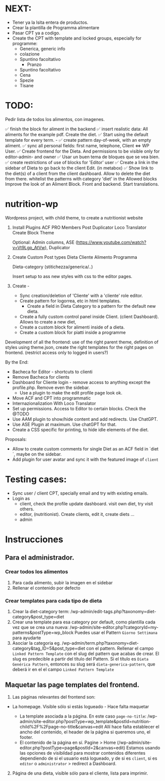 # NEXT:

- Tener ya la lsita entera de productos.
- Crear la plantilla de Programma alimentare
- Pasar CPT ya a codigo.
- Create the CPT with template and locked groups, especially for programme:
  - Generica, generic info
  - colazione
  - Spuntino facoltativo
    - Pranzo
  - Spuntino facoltativo
  - Cena
  - Spezie
  - Tisane

# TODO:

Pedir lista de todos los alimentos, con imagenes.

✅ finish the block for aliment in the backend
✅ insert realistic data: All aliments for the example pdf. Create the diet.
✅ Start using the default template for every term. -
✅ create pattern day-of-week, with an empty aliment.
✅ sync all personal fields: first name, telephone, Client <=> WP User.
✅ Create frontend for the Dieta.
And permissions to be visible only for editor-admin- and owner
✅ Usar un buen tema de bloques que se vea bien.
✅ create restrictions of use of blocks for 'Editor' user
✅ Create a link in the sidebar of Dieta to go back to the client Edit. (in metabox)
✅ Show link to the diet(s) of a client from the client dashboard. Allow to delete the diet from there.
whitelist the patterns with category 'diet' in the Allowed blocks
Improve the look of an Aliment Block. Front and backend.
Start translations.

# nutrition-wp

Wordpress project, with child theme, to create a nutritionist website

1. Install Plugins
   ACF PRO
   Members
   Post Duplicator
   Loco Translator
   Create Block Theme

   Optional: Admin columns, ASE (https://www.youtube.com/watch?v=Vt9Lgp_AtVw), Duplicator

2. Create Custom Post types
   Dieta
   Cliente
   Alimento
   Programma

   Dieta-category (stitichezza/generica/..)

   Insert setup to ass new styles with css to the editor pages.

3. Create -
   - Sync creation/deletion of 'Cliente' with a 'cliente' role editor.
   - Create pattern for logorrea, etc in html templates.
     - Create a field in Dieta Category to a pattern for the default new dieta.
   - Create a fully custom control panel inside Client. (client Dashboard). Allows to create a new diet,
   - Create a custom block for alimenti inside of a dieta.
   - Create a custom block for piatti inside a programme

Development of all the frontend: use of the right parent theme, definition of styles using theme.json, create the right templates for the right pages on frontend. (restrict access only to logged in users?)

By the End:

- Bacheca for Editor - shortcuts to clienti
- Remove Bacheca for clients
- Dashboard for Cliente login - remove access to anything except the profile.php. Remove even the sidebar.
  - Use a plugin to make the edit profile page look ok.
- Move ACF and CPT into programmatic
- Internazionalization With Loco Translator
- Set up permissions. Access to Editor to certain blocks. Check the @TODO
- Use AAM plugin to show/hide content and add redirects. Use ChatGPT.
- Use ASE Plugin at maximum. Use chatGPT for that.
- Create a CSS specific for printing, to hide idle elements of the diet.

Proposals:

- Allow to create custom comments for single Diet as an ACF field in ´diet´, maybe on the sidebar.
- Add plugin for user avatar and sync it with the featured image of `client`

# Testing cases:

- Sync user / client CPT, specially email and try with existing emails.
- Login as
  - client, check the profile update dashboard. visit own diet, try visit others.
  - editor, (nutritionist). Create clients, edit it, create diets ...
  - admin

# Instrucciones

## Para el administrador.

### Crear todos los alimentos

1. Para cada alimento, subir la imagen en el sidebar
2. Rellenar el contenido por defecto

### Crear templates para cada tipo de dieta

1. Crear la diet-category term: /wp-admin/edit-tags.php?taxonomy=diet-category&post_type=diet
2. Crear una template para esa category por default, como plantilla cada vez que se crea una nueva:
   /wp-admin/site-editor.php?categoryId=my-patterns&postType=wp_block
   Puedes usar el Pattern `Giorno Settimana` para ayudarte
3. Asociar la categoria eg. /wp-admin/term.php?taxonomy=diet-category&tag_ID=5&post_type=diet
   con el pattern. Rellenar el campo `Linked Pattern Template` con el slug del pattern que acabas de crear. El slug es predecible a partir del título del Pattern. Si el título es `Dieta Genérica Pattern`, entonces su slug será `dieta-generica-pattern`, que deberá ir en el el campo `Linked Pattern Template`

## Maquetar las page templates del frontend.

1. Las páginas relevantes del frontend son:

- La homepage. Visible sólo si estás logueado - Hace falta maquetar

  - La template asociada a la página. En este caso `page-no-title`: /wp-admin/site-editor.php?postType=wp_template&postId=nutrition-child%2F%2Fpage-no-title&canvas=edit
    Allí hace falta establecer el ancho del contenido, el header de la página si queremos uno, el footer.
  - El contenido de la página en sí. Pagine > Home (/wp-admin/site-editor.php?postType=page&postId=2&canvas=edit)
    Estamos usando las opciones de visibildad para mostrar contenidos diferentes dependiendo de si el usuario está logueado, y de si es `client`, si es `editor` o `administrator` > redirect a Dashboard.

2. Página de una dieta, visible sólo para el cliente, lista para imprimir.

